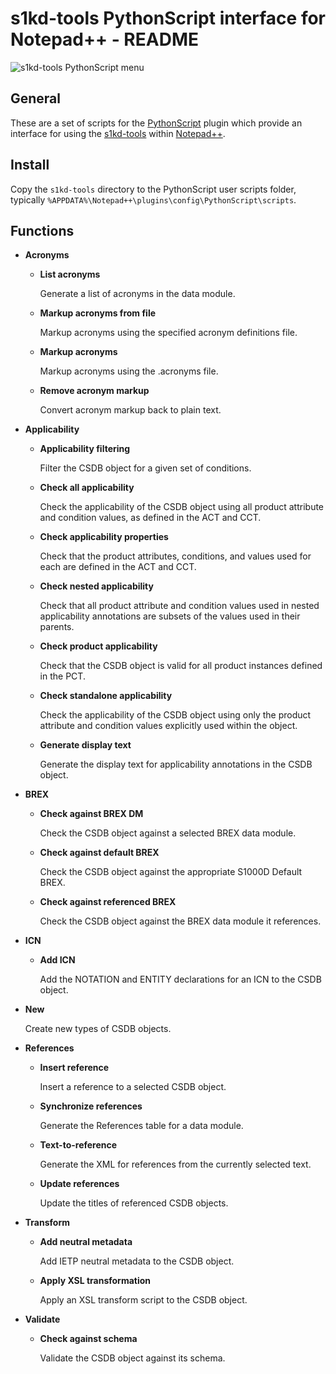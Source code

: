s1kd-tools PythonScript interface for Notepad++ - README
========================================================

![s1kd-tools PythonScript
menu](s1kd-tools/docs/ICN-S1KDNPP-A-000000-A-KHZAE-00001-A-001-01.PNG)

General
-------

These are a set of scripts for the
[PythonScript](http://npppythonscript.sourceforge.net) plugin which
provide an interface for using the
[s1kd-tools](https://github.com/kibook/s1kd-tools) within
[Notepad++](https://notepad-plus-plus.org).

Install
-------

Copy the `s1kd-tools` directory to the PythonScript user scripts folder,
typically `%APPDATA%\Notepad++\plugins\config\PythonScript\scripts`.

Functions
---------

-   **Acronyms**

    -   **List acronyms**

        Generate a list of acronyms in the data module.

    -   **Markup acronyms from file**

        Markup acronyms using the specified acronym definitions file.

    -   **Markup acronyms**

        Markup acronyms using the .acronyms file.

    -   **Remove acronym markup**

        Convert acronym markup back to plain text.

-   **Applicability**

    -   **Applicability filtering**

        Filter the CSDB object for a given set of conditions.

    -   **Check all applicability**

        Check the applicability of the CSDB object using all product
        attribute and condition values, as defined in the ACT and CCT.

    -   **Check applicability properties**

        Check that the product attributes, conditions, and values used
        for each are defined in the ACT and CCT.

    -   **Check nested applicability**

        Check that all product attribute and condition values used in
        nested applicability annotations are subsets of the values used
        in their parents.

    -   **Check product applicability**

        Check that the CSDB object is valid for all product instances
        defined in the PCT.

    -   **Check standalone applicability**

        Check the applicability of the CSDB object using only the
        product attribute and condition values explicitly used within
        the object.

    -   **Generate display text**

        Generate the display text for applicability annotations in the
        CSDB object.

-   **BREX**

    -   **Check against BREX DM**

        Check the CSDB object against a selected BREX data module.

    -   **Check against default BREX**

        Check the CSDB object against the appropriate S1000D Default
        BREX.

    -   **Check against referenced BREX**

        Check the CSDB object against the BREX data module it
        references.

-   **ICN**

    -   **Add ICN**

        Add the NOTATION and ENTITY declarations for an ICN to the CSDB
        object.

-   **New**

    Create new types of CSDB objects.

-   **References**

    -   **Insert reference**

        Insert a reference to a selected CSDB object.

    -   **Synchronize references**

        Generate the References table for a data module.

    -   **Text-to-reference**

        Generate the XML for references from the currently selected
        text.

    -   **Update references**

        Update the titles of referenced CSDB objects.

-   **Transform**

    -   **Add neutral metadata**

        Add IETP neutral metadata to the CSDB object.

    -   **Apply XSL transformation**

        Apply an XSL transform script to the CSDB object.

-   **Validate**

    -   **Check against schema**

        Validate the CSDB object against its schema.
